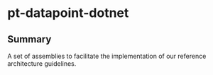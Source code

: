 # pt-datapoint-dotnet

## Summary

A set of assemblies to facilitate the implementation of our reference architecture guidelines.
